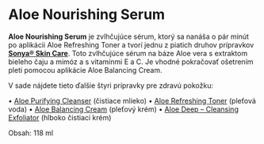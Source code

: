 Aloe Nourishing Serum
=====================

**Aloe Nourishing Serum** je zvlhčujúce sérum, ktorý sa nanáša o pár minút po
aplikácii Aloe Refreshing Toner a tvorí jednu z piatich druhov prípravkov
**[Sonya® Skin Care](/sip/#p/sonya-skin-care)**. Toto zvlhčujúce
sérum na báze Aloe vera s extraktom bieleho čaju a mimóz a s vitamínmi E a C. Je
vhodné pokračovať ošetrením pleti pomocou aplikácie Aloe Balancing Cream.

V sade nájdete tieto ďalšie štyri prípravky pre zdravú pokožku:

• [Aloe Purifying Cleanser](/sip/#p/aloe-purifying-cleanser)
(čistiace mlieko)    • [Aloe Refreshing
Toner](/sip/#p/aloe-refreshing-toner) (pleťová voda)   • [Aloe
Balancing Cream](/sip/#p/aloe-balancing-cream) (pleťový krém)
• [Aloe Deep – Cleansing
Exfoliator](/sip/#p/aloe-deep-cleansing-exfoliator) (hlboko
čistiaci krém)

Obsah: 118 ml


